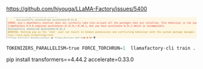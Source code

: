 
https://github.com/hiyouga/LLaMA-Factory/issues/5400


![](assets/Pasted%20image%2020241023164959.png)

```python
TOKENIZERS_PARALLELISM=true FORCE_TORCHRUN=1  llamafactory-cli train ...
```

pip install transformers==4.44.2 accelerate=0.33.0